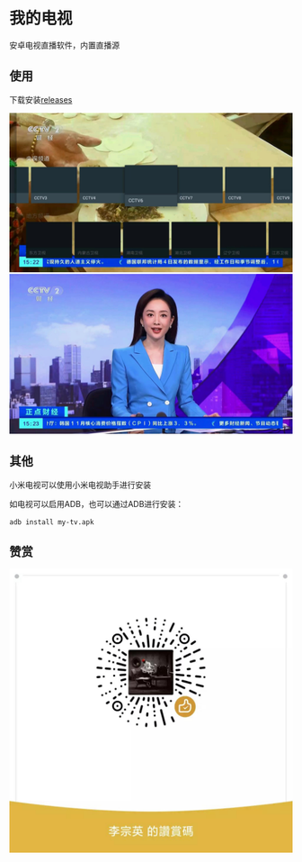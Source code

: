 # 我的电视

安卓电视直播软件，内置直播源

## 使用

下载安装[releases](https://github.com/lizongying/my-tv/releases)

![image](./screenshots/img.png)
![image](./screenshots/img_1.png)

## 其他

小米电视可以使用小米电视助手进行安装

如电视可以启用ADB，也可以通过ADB进行安装：

```shell
adb install my-tv.apk
```

## 赞赏

![image](./screenshots/appreciate.jpeg)